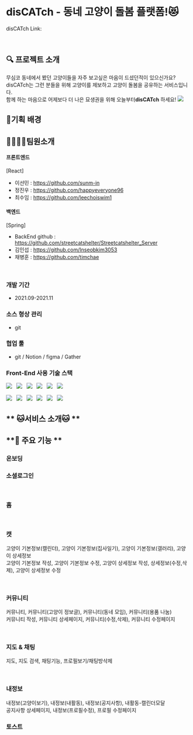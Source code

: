 # disCATch - 동네 고양이 돌봄 플랫폼!😻

disCATch Link:

<br>

## **🔍 프로젝트 소개**

<p>무심코 동네에서 봤던 고양이들을 자주 보고싶은 마음이 드셨던적이 있으신가요? <br/>disCATch는 그런 분들을 위해 고양이를 제보하고 고양이 돌봄을 공유하는 서비스입니다. <br/>함께 하는 마음으로 어제보다 더 나은 묘생권을 위해 오늘부터<b>disCATch</b> 하세요!
  
<img src="https://user-images.githubusercontent.com/85476908/145684737-5030a8d7-7643-436a-9fb0-72a713d3ef34.png" /> 
  
##  🎈기획 배경  


  

## **👨‍👨‍👦‍👦팀원소개**
#### **프론트엔드**
[React]
- 이선민 : https://github.com/sunm-in
- 정진우 : https://github.com/happyeveryone96
- 최수임 : https://github.com/leechoiswim1

#### **백엔드**
[Spring]
- BackEnd github : https://github.com/streetcatshelter/Streetcatshelter_Server
- 김인섭 : https://github.com/Inseobkim3053
- 채병훈 : https://github.com/timchae

<br>

### **개발 기간**

- 2021.09-2021.11

### **소스 형상 관리**

- git

### **협업 툴**

- git / Notion / figma / Gather

### **Front-End 사용 기술 스택**

<!-- <img alt="Python" src ="https://img.shields.io/badge/기술명-원하는색상코드.svg?&style=for-the-badge&logo=로고명&logoColor=로고색상"/> -->

<img src="https://img.shields.io/badge/JavaScript-F7DF1E.svg?&style=for-the-badge&logo=JavaScript&logoColor=white" /> &nbsp;
<img src="https://img.shields.io/badge/React-61DAFB.svg?&style=for-the-badge&logo=React&logoColor=white" /> &nbsp;
<img src="https://img.shields.io/badge/Redux-764ABC.svg?&style=for-the-badge&logo=Redux&logoColor=white" /> &nbsp;
<img src="https://img.shields.io/badge/ReduxToolkit-blueviolet.svg?&style=for-the-badge&logo=ReduxToolkit&logoColor=white" /> &nbsp;
<img src="https://img.shields.io/badge/Socket.io-010101.svg?&style=for-the-badge&logo=Socket.io&logoColor=white" /> &nbsp;
<img src="https://img.shields.io/badge/styled--components-DB7093.svg?&style=for-the-badge&logo=styled-components&logoColor=white" /> &nbsp;

<img src="https://img.shields.io/badge/Axios-pink.svg?&style=for-the-badge&logo=Axios&logoColor=white" /> &nbsp;
<img src="https://img.shields.io/badge/React Router-E34F26.svg?&style=for-the-badge&logo=React Router&logoColor=white" /> &nbsp;
<img src="https://img.shields.io/badge/Amazon S3-569A31.svg?&style=for-the-badge&logo=Amazon S3&logoColor=white" /> &nbsp;
<img src="https://img.shields.io/badge/Material Design Icons-2196F3.svg?&style=for-the-badge&logo=Material Design Icons&logoColor=white" /> &nbsp;
<img src="https://img.shields.io/badge/HTML5-CA4245.svg?&style=for-the-badge&logo=HTML5&logoColor=white" /> &nbsp;
<img src="https://img.shields.io/badge/CSS3-1572B6.svg?&style=for-the-badge&logo=CSS3&logoColor=white" /> &nbsp;

## ** 🐱서비스 소개🐱 **
## **📌 주요 기능 **
<!-- 온보딩 & 소셜로그인 -->
  

<h3 style="font-weight: bold">온보딩</h3>



<h3 style="font-weight: bold">소셜로그인</h3>

<br>

<!-- 홈 & 캣 -->
<h3 style="font-weight: bold">홈</h3>

<br>

<h3 style="font-weight: bold">캣</h3>

고양이 기본정보(캘린더), 고양이 기본정보(집사일기), 고양이 기본정보(갤러리), 고양이 상세정보 <br>
고양이 기본정보 작성, 고양이 기본정보 수정, 고양이 상세정보 작성, 상세정보(수정,삭제), 고양이 상세정보 수정

<br>

<!-- 커뮤니티 -->
<h3 style="font-weight: bold">커뮤니티</h3>

커뮤니티, 커뮤니티(고양이 정보글), 커뮤니티(동네 모임), 커뮤니티(용품 나눔) <br>
커뮤니티 작성, 커뮤니티 상세페이지, 커뮤니티(수정,삭제), 커뮤니티 수정페이지

<br>

<!-- 지도 & 채팅 -->
<h3 style="font-weight: bold">지도 & 채팅</h3>

지도, 지도 검색, 채팅기능, 프로필보기/채팅방삭제

<br>

<!-- 내정보 -->
<h3 style="font-weight: bold">내정보</h3>

내정보(고양이보기), 내정보(내활동), 내정보(공지사항), 내활동-캘린더모달 <br>
공지사항 상세페이지, 내정보(프로필수정), 프로필 수정페이지

<!-- 토스트 -->
<h3 style="font-weight: bold">토스트</h3>
